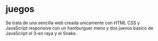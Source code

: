 # juegos
Se trata de una sencilla web creada unicamente con HTML CSS y JavaScript responsive con un hamburguer menu y dos juevos basico de JavaScript el 3-en raya y el Snake.
